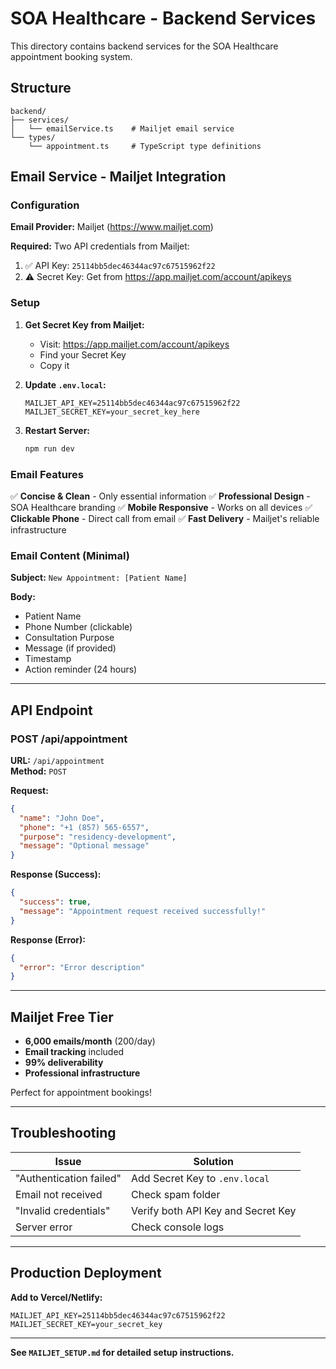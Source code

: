 # SOA Healthcare - Backend Services

This directory contains backend services for the SOA Healthcare appointment booking system.

## Structure

```
backend/
├── services/
│   └── emailService.ts    # Mailjet email service
└── types/
    └── appointment.ts     # TypeScript type definitions
```

## Email Service - Mailjet Integration

### Configuration

**Email Provider:** Mailjet (https://www.mailjet.com)

**Required:** Two API credentials from Mailjet:
1. ✅ API Key: `25114bb5dec46344ac97c67515962f22`
2. ⚠️ Secret Key: Get from https://app.mailjet.com/account/apikeys

### Setup

1. **Get Secret Key from Mailjet:**
   - Visit: https://app.mailjet.com/account/apikeys
   - Find your Secret Key
   - Copy it

2. **Update `.env.local`:**
   ```env
   MAILJET_API_KEY=25114bb5dec46344ac97c67515962f22
   MAILJET_SECRET_KEY=your_secret_key_here
   ```

3. **Restart Server:**
   ```bash
   npm run dev
   ```

### Email Features

✅ **Concise & Clean** - Only essential information
✅ **Professional Design** - SOA Healthcare branding
✅ **Mobile Responsive** - Works on all devices
✅ **Clickable Phone** - Direct call from email
✅ **Fast Delivery** - Mailjet's reliable infrastructure

### Email Content (Minimal)

**Subject:** `New Appointment: [Patient Name]`

**Body:**
- Patient Name
- Phone Number (clickable)
- Consultation Purpose
- Message (if provided)
- Timestamp
- Action reminder (24 hours)

---

## API Endpoint

### POST /api/appointment

**URL:** `/api/appointment`  
**Method:** `POST`

**Request:**
```json
{
  "name": "John Doe",
  "phone": "+1 (857) 565-6557",
  "purpose": "residency-development",
  "message": "Optional message"
}
```

**Response (Success):**
```json
{
  "success": true,
  "message": "Appointment request received successfully!"
}
```

**Response (Error):**
```json
{
  "error": "Error description"
}
```

---

## Mailjet Free Tier

- **6,000 emails/month** (200/day)
- **Email tracking** included
- **99% deliverability**
- **Professional infrastructure**

Perfect for appointment bookings!

---

## Troubleshooting

| Issue | Solution |
|-------|----------|
| "Authentication failed" | Add Secret Key to `.env.local` |
| Email not received | Check spam folder |
| "Invalid credentials" | Verify both API Key and Secret Key |
| Server error | Check console logs |

---

## Production Deployment

**Add to Vercel/Netlify:**
```
MAILJET_API_KEY=25114bb5dec46344ac97c67515962f22
MAILJET_SECRET_KEY=your_secret_key
```

---

**See `MAILJET_SETUP.md` for detailed setup instructions.**
